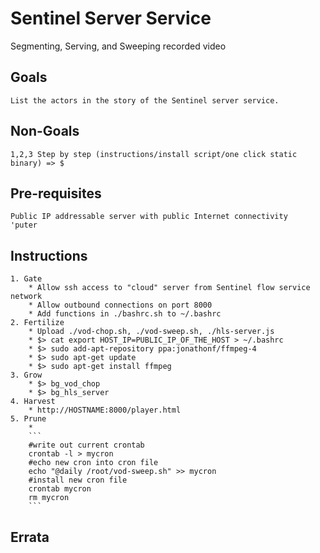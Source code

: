 # Sentinel Server Service
Segmenting, Serving, and Sweeping recorded video

## Goals
    List the actors in the story of the Sentinel server service.
## Non-Goals
    1,2,3 Step by step (instructions/install script/one click static binary) => $
## Pre-requisites
    Public IP addressable server with public Internet connectivity
    'puter
## Instructions
    1. Gate
        * Allow ssh access to "cloud" server from Sentinel flow service network
        * Allow outbound connections on port 8000
        * Add functions in ./bashrc.sh to ~/.bashrc
    2. Fertilize
        * Upload ./vod-chop.sh, ./vod-sweep.sh, ./hls-server.js
        * $> cat export HOST_IP=PUBLIC_IP_OF_THE_HOST > ~/.bashrc
        * $> sudo add-apt-repository ppa:jonathonf/ffmpeg-4
        * $> sudo apt-get update
        * $> sudo apt-get install ffmpeg
    3. Grow
        * $> bg_vod_chop
        * $> bg_hls_server
    4. Harvest
        * http://HOSTNAME:8000/player.html
    5. Prune
        *
        ```
        #write out current crontab
        crontab -l > mycron
        #echo new cron into cron file
        echo "@daily /root/vod-sweep.sh" >> mycron
        #install new cron file
        crontab mycron
        rm mycron
        ```
## Errata
